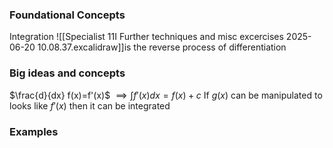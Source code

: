 ### Foundational Concepts
Integration ![[Specialist 11I Further techniques and misc excercises 2025-06-20 10.08.37.excalidraw]]is the reverse process of differentiation
### Big ideas and concepts 
$\frac{d}{dx} f(x)=f'(x)$
$\implies \int f'(x)dx = f(x) + c$
If $g(x)$ can be manipulated to looks like $f'(x)$ then it can be integrated

### Examples

